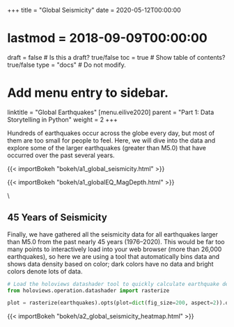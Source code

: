 +++
title = "Global Seismicity"
date = 2020-05-12T00:00:00
# lastmod = 2018-09-09T00:00:00
draft = false  # Is this a draft? true/false
toc = true  # Show table of contents? true/false
type = "docs"  # Do not modify.
# Add menu entry to sidebar.
linktitle = "Global Earthquakes"
[menu.eilive2020]
  parent = "Part 1: Data Storytelling in Python"
  weight = 2
+++

Hundreds of earthquakes occur across the globe every day, but most of them are too small for people to feel. Here, we will dive into the data and explore some of the larger earthquakes (greater than M5.0) that have occurred over the past several years.

<!-- layouts/partials/bokeh -->
{{< importBokeh "bokeh/a1_global_seismicity.html" >}}

<!-- layouts/partials/bokeh -->
{{< importBokeh "bokeh/a1_globalEQ_MagDepth.html" >}}

\
## 45 Years of Seismicity

Finally, we have gathered all the seismicity data for all earthquakes larger than M5.0 from the past nearly 45 years (1976–2020). This would be far too many points to interactively load into your web browser (more than 26,000 earthquakes), so here we are using a tool that automatically bins data and shows data density based on color; dark colors have no data and bright colors denote lots of data.

``` python
# Load the holoviews datashader tool to quickly calculate earthquake density
from holoviews.operation.datashader import rasterize

plot = rasterize(earthquakes).opts(plot=dict(fig_size=200, aspect=2)).opts(title="Earthquake Density > M5.0 (1976-2020)").opts(opts.Image(tools=['hover']))
```

<!-- layouts/partials/bokeh -->
{{< importBokeh "bokeh/a2_global_seismicity_heatmap.html" >}}

